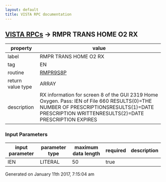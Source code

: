 ```yaml
---
layout: default
title: VISTA RPC documentation
---
```




## [VISTA RPCs](TableOfContent.md) &#8594; RMPR TRANS HOME O2 RX 

 property | value 
--- | --- 
 label | RMPR TRANS HOME O2 RX
 tag | EN
 routine | [RMPR9S8P](http://code.osehra.org/dox/Routine_RMPR9S8P_source.html)
 return value type | ARRAY
 description | RX information for screen 8 of the GUI 2319 Home Oxygen. Pass: IEN of File 660 RESULTS(0)=THE NUMBER OF PRESCRIPTIONSRESULTS(1)=DATE PRESCRIPTION WRITTENRESULTS(2)=DATE PRESCRIPTION EXPIRES

### Input Parameters

| input parameter | parameter type | maximum data length | required | description | 
| --- | --- | --- | --- | --- | 
| IEN | LITERAL | 50 | true |  | 




 Generated on January 11th 2017, 7:15:04 am